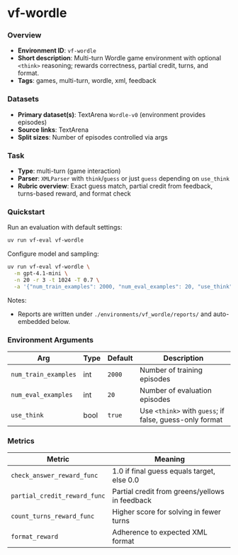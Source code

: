 # vf-wordle

### Overview
- **Environment ID**: `vf-wordle`
- **Short description**: Multi-turn Wordle game environment with optional `<think>` reasoning; rewards correctness, partial credit, turns, and format.
- **Tags**: games, multi-turn, wordle, xml, feedback

### Datasets
- **Primary dataset(s)**: TextArena `Wordle-v0` (environment provides episodes)
- **Source links**: TextArena
- **Split sizes**: Number of episodes controlled via args

### Task
- **Type**: multi-turn (game interaction)
- **Parser**: `XMLParser` with `think`/`guess` or just `guess` depending on `use_think`
- **Rubric overview**: Exact guess match, partial credit from feedback, turns-based reward, and format check

### Quickstart
Run an evaluation with default settings:

```bash
uv run vf-eval vf-wordle
```

Configure model and sampling:

```bash
uv run vf-eval vf-wordle \
  -m gpt-4.1-mini \
  -n 20 -r 3 -t 1024 -T 0.7 \
  -a '{"num_train_examples": 2000, "num_eval_examples": 20, "use_think": true}'
```

Notes:
- Reports are written under `./environments/vf_wordle/reports/` and auto-embedded below.

### Environment Arguments
| Arg | Type | Default | Description |
| --- | ---- | ------- | ----------- |
| `num_train_examples` | int | `2000` | Number of training episodes |
| `num_eval_examples` | int | `20` | Number of evaluation episodes |
| `use_think` | bool | `true` | Use `<think>` with `guess`; if false, guess-only format |

### Metrics
| Metric | Meaning |
| ------ | ------- |
| `check_answer_reward_func` | 1.0 if final guess equals target, else 0.0 |
| `partial_credit_reward_func` | Partial credit from greens/yellows in feedback |
| `count_turns_reward_func` | Higher score for solving in fewer turns |
| `format_reward` | Adherence to expected XML format |

